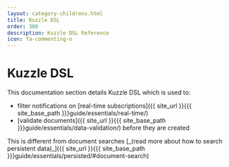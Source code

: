 ```yaml
---
layout: category-childrens.html
title: Kuzzle DSL
order: 300
description: Kuzzle DSL Reference
icon: fa-commenting-o
---
```


# Kuzzle DSL

This documentation section details Kuzzle DSL which is used to:
- filter notifications on [real-time subscriptions]({{ site_url }}{{{ site_base_path }}}guide/essentials/real-time/)
- [validate documents]({{ site_url }}{{{ site_base_path }}}guide/essentials/data-validation/) before they are created


<aside class="notice">
This is different from document searches [_(read more about how to search persistent data)_]({{ site_url }}{{{ site_base_path }}}guide/essentials/persisted/#document-search)
</aside>
